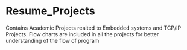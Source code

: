 # Resume_Projects
Contains Academic Projects realted to Embedded systems and TCP/IP Projects.
Flow charts are included in all the projects for better understanding of the flow of program 
